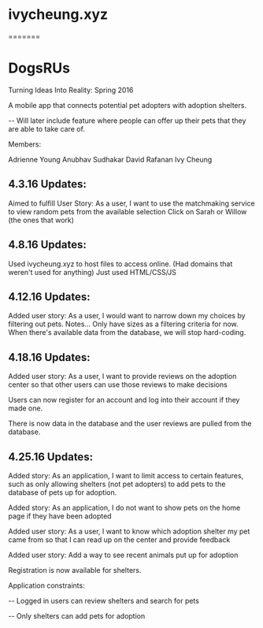 ivycheung.xyz
=======
=======
# DogsRUs
Turning Ideas Into Reality: Spring 2016

A mobile app that connects potential pet adopters with adoption shelters.

-- Will later include feature where people can offer up their pets that they are able to take care of.

Members:

Adrienne Young
Anubhav Sudhakar
David Rafanan
Ivy Cheung

4.3.16 Updates:
--

Aimed to fulfill User Story: As a user, I want to use the matchmaking service to view random pets from the available selection
Click on Sarah or Willow (the ones that work)

4.8.16 Updates:
--

Used ivycheung.xyz to host files to access online. (Had domains that weren't used for anything)
Just used HTML/CSS/JS

4.12.16 Updates:
--

Added user story: As a user, I would want to narrow down my choices by filtering out pets.
Notes... Only have sizes as a filtering criteria for now. When there's available data from the database, we will stop hard-coding. 

4.18.16 Updates:
--
Added user story: As a user, I want to provide reviews on the adoption center so that other users can use those reviews to make decisions

Users can now register for an account and log into their account if they made one. 

There is now data in the database and the user reviews are pulled from the database.

4.25.16 Updates:
--
Added story: As an application, I want to limit access to certain features, such as only allowing shelters (not pet adopters) to add pets to the database of pets up for adoption.

Added story: As an application, I do not want to show pets  on the home page if they have been adopted

Added user story: As a user, I want to know which adoption shelter my pet came from so that I can read up on the center and provide feedback

Added user story: Add a way to see recent animals put up for adoption

Registration is now available for shelters. 

Application constraints: 

-- Logged in users can review shelters and search for pets

-- Only shelters can add pets for adoption

